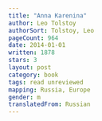 ```yaml
---
title: "Anna Karenina"
author: Leo Tolstoy
authorSort: Tolstoy, Leo
pageCount: 964
date: 2014-01-01
written: 1878
stars: 3
layout: post
category: book
tags: read unreviewed
mapping: Russia, Europe
gender: m
translatedFrom: Russian
---
```


